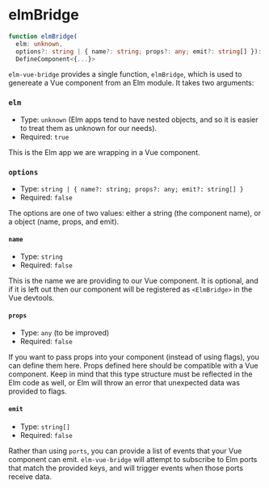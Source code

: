 # elmBridge

```ts
function elmBridge(
  elm: unknown, 
  options?: string | { name?: string; props?: any; emit?: string[] }):
  DefineComponent<{...}>
```

`elm-vue-bridge` provides a single function, `elmBridge`, which is used to genereate a Vue component from an Elm module. It takes two arguments:

### `elm`

- Type: `unknown` (Elm apps tend to have nested objects, and so it is easier to treat them as unknown for our needs).
- Required: `true`

This is the Elm app we are wrapping in a Vue component.

### `options`

- Type: `string | { name?: string; props?: any; emit?: string[] }`
- Required: `false`

The options are one of two values: either a string (the component name), or a object (name, props, and emit).

#### `name`

- Type: `string`
- Required: `false`

This is the name we are providing to our Vue component. It is optional, and if it is left out then our component will be registered as `<ElmBridge>` in the Vue devtools.

#### `props`

- Type: `any` (to be improved)
- Required: `false`

If you want to pass props into your component (instead of using flags), you can define them here. Props defined here should be compatible with a Vue component. Keep in mind that this type structure must be reflected in the Elm code as well, or Elm will throw an error that unexpected data was provided to flags.

#### `emit`

- Type: `string[]`
- Required: `false`

Rather than using `ports`, you can provide a list of events that your Vue component can emit. `elm-vue-bridge` will attempt to subscribe to Elm ports that match the provided keys, and will trigger events when those ports receive data.
